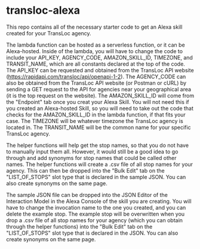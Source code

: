 # transloc-alexa

This repo contains all of the necessary starter code to get an Alexa skill created for your TransLoc agency.

The lambda function can be hosted as a serverless function, or it can be Alexa-hosted. Inside of the lambda, you will have to change the code to include your API_KEY, AGENCY_CODE, AMAZON_SKILL_ID, TIMEZONE, and TRANSIT_NAME, which are all constants declared at the top of the code.
    The API_KEY can be requested and obtained from the TransLoc API website (https://rapidapi.com/transloc/api/openapi-1-2).
    The AGENCY_CODE can also be obtained from the TransLoc API website (or Postman or cURL) by sending a GET request to the API for agencies near your geographical area (it is the top request on the website).
    The AMAZON_SKILL_ID will come from the "Endpoint" tab once you creat your Alexa Skill. You will not need this if you created an Alexa-hosted Skill, so you will need to take out the code that checks for the AMAZON_SKILL_ID in the lambda function, if that fits your case.
    The TIMEZONE will be whatever timezone the TransLoc agency is located in.
    The TRANSIT_NAME will be the common name for your specific TransLoc agency.

The helper functions will help get the stop names, so that you do not have to manually input them all. However, it would still be a good idea to go through and add synonyms for stop names that could be called other names. The helper functions will create a .csv file of all stop names for your agency. This can then be dropped into the "Bulk Edit" tab on the "LIST_OF_STOPS" slot type that is declared in the sample JSON. You can also create synonyms on the same page.

The sample JSON file can be dropped into the JSON Editor of the Interaction Model in the Alexa Console of the skill you are creating. You will have to change the invocation name to the one you created, and you can delete the example stop. The example stop will be overwritten when you drop a .csv file of all stop names for your agency (which you can obtain through the helper functions) into the "Bulk Edit" tab on the "LIST_OF_STOPS" slot type that is declared in the JSON. You can also create synonyms on the same page.
